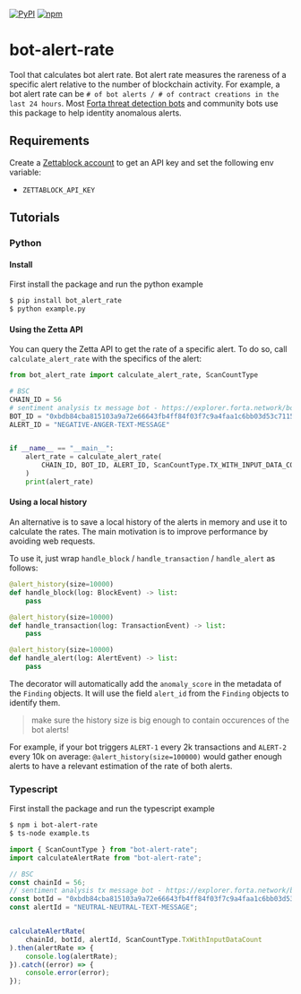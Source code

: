 [![PyPI](https://img.shields.io/pypi/v/bot-alert-rate.svg)](https://pypi.org/project/bot-alert-rate)
[![npm](https://img.shields.io/npm/v/bot-alert-rate.svg)](https://www.npmjs.com/package/bot-alert-rate)

# bot-alert-rate
Tool that calculates bot alert rate. Bot alert rate measures the rareness of a specific alert relative to the number of blockchain activity. For example, a bot alert rate can be `# of bot alerts / # of contract creations in the last 24 hours`. Most [Forta threat detection bots](https://github.com/forta-network/starter-kits/tree/main) and community bots use this package to help identity anomalous alerts.

## Requirements

Create a [Zettablock account](https://app.zettablock.com/auth/login) to get an API key and set the following env variable:

* `ZETTABLOCK_API_KEY`

## Tutorials

### Python

#### Install

First install the package and run the python example
```bash
$ pip install bot_alert_rate
$ python example.py
```

#### Using the Zetta API

You can query the Zetta API to get the rate of a specific alert.
To do so, call `calculate_alert_rate` with the specifics of the alert:

```python
from bot_alert_rate import calculate_alert_rate, ScanCountType

# BSC
CHAIN_ID = 56
# sentiment analysis tx message bot - https://explorer.forta.network/bot/0xbdb84cba815103a9a72e66643fb4ff84f03f7c9a4faa1c6bb03d53c7115ddc4d
BOT_ID = "0xbdb84cba815103a9a72e66643fb4ff84f03f7c9a4faa1c6bb03d53c7115ddc4d"
ALERT_ID = "NEGATIVE-ANGER-TEXT-MESSAGE"


if __name__ == "__main__":
    alert_rate = calculate_alert_rate(
        CHAIN_ID, BOT_ID, ALERT_ID, ScanCountType.TX_WITH_INPUT_DATA_COUNT
    )
    print(alert_rate)
```

#### Using a local history

An alternative is to save a local history of the alerts in memory and use it to calculate the rates.
The main motivation is to improve performance by avoiding web requests.

To use it, just wrap `handle_block` / `handle_transaction` / `handle_alert` as follows:

```python
@alert_history(size=10000)
def handle_block(log: BlockEvent) -> list:
    pass

@alert_history(size=10000)
def handle_transaction(log: TransactionEvent) -> list:
    pass

@alert_history(size=10000)
def handle_alert(log: AlertEvent) -> list:
    pass
```

The decorator will automatically add the `anomaly_score` in the metadata of the `Finding` objects.
It will use the field `alert_id` from the `Finding` objects to identify them.

> make sure the history size is big enough to contain occurences of the bot alerts!

For example, if your bot triggers `ALERT-1` every 2k transactions and `ALERT-2` every 10k on average:
`@alert_history(size=100000)` would gather enough alerts to have a relevant estimation of the rate of both alerts.

### Typescript

First install the package and run the typescript example
```bash
$ npm i bot-alert-rate
$ ts-node example.ts
```

```typescript
import { ScanCountType } from "bot-alert-rate";
import calculateAlertRate from "bot-alert-rate";

// BSC
const chainId = 56;
// sentiment analysis tx message bot - https://explorer.forta.network/bot/0xbdb84cba815103a9a72e66643fb4ff84f03f7c9a4faa1c6bb03d53c7115ddc4d
const botId = "0xbdb84cba815103a9a72e66643fb4ff84f03f7c9a4faa1c6bb03d53c7115ddc4d";
const alertId = "NEUTRAL-NEUTRAL-TEXT-MESSAGE";


calculateAlertRate(
    chainId, botId, alertId, ScanCountType.TxWithInputDataCount
).then(alertRate => {
    console.log(alertRate);
}).catch((error) => {
    console.error(error);
});
```
